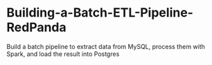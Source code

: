 # Building-a-Batch-ETL-Pipeline-RedPanda
Build a batch pipeline to extract data from MySQL, process them with Spark, and load the result into Postgres
